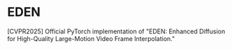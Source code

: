 # EDEN
[CVPR2025] Official PyTorch implementation of "EDEN: Enhanced Diffusion for High-Quality Large-Motion Video Frame Interpolation."
